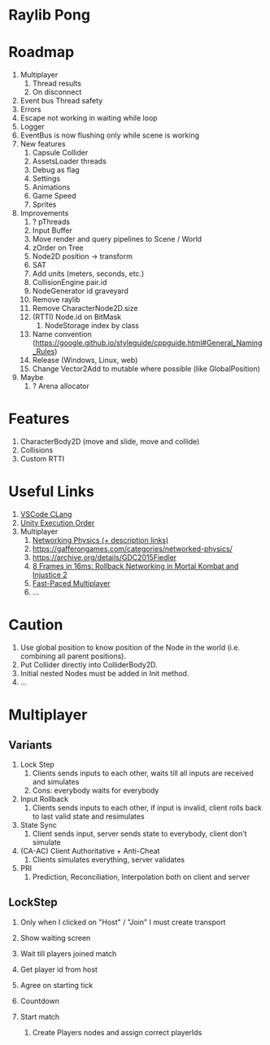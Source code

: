 # Raylib Pong

# Roadmap

1. Multiplayer
    1. Thread results
    1. On disconnect
1. Event bus Thread safety
1. Errors
1. Escape not working in waiting while loop
1. Logger
1. EventBus is now flushing only while scene is working
1. New features
    1. Capsule Collider
    1. AssetsLoader threads
    1. Debug as flag
    1. Settings
    1. Animations
    1. Game Speed
    1. Sprites
1. Improvements
    1. ? pThreads
    1. Input Buffer
    1. Move render and query pipelines to Scene / World
    1. zOrder on Tree
    1. Node2D position -> transform
    1. SAT
    1. Add units (meters, seconds, etc.)
    1. CollisionEngine pair.id
    1. NodeGenerator id graveyard
    1. Remove raylib
    1. Remove CharacterNode2D.size
    1. (RTTI) Node.id on BitMask
        1. NodeStorage index by class
    1. Name convention (https://google.github.io/styleguide/cppguide.html#General_Naming_Rules)
    1. Release (Windows, Linux, web)
    1. Change Vector2Add to mutable where possible (like GlobalPosition)
1. Maybe
    1. ? Arena allocator

# Features

1. CharacterBody2D (move and slide, move and collide)
1. Collisions
1. Custom RTTI

# Useful Links

1. [VSCode CLang](https://code.visualstudio.com/docs/cpp/config-clang-mac)
1. [Unity Execution Order](https://docs.unity3d.com/Manual/ExecutionOrder.html)
1. Multiplayer
    1. [Networking Physics (+ description links)](https://www.youtube.com/watch?v=9OjIDko1uzc)
    1. https://gafferongames.com/categories/networked-physics/
    1. https://archive.org/details/GDC2015Fiedler
    1. [8 Frames in 16ms: Rollback Networking in Mortal Kombat and Injustice 2](https://www.youtube.com/watch?v=7jb0FOcImdg)
    1. [Fast-Paced Multiplayer](https://www.gabrielgambetta.com/client-server-game-architecture.html)
    1. ...

# Caution

1. Use global position to know position of the Node in the world (i.e. combining all parent positions).
1. Put Collider directly into ColliderBody2D.
1. Initial nested Nodes must be added in Init method.
1. ...

# Multiplayer

## Variants

1. Lock Step
    1. Clients sends inputs to each other, waits till all inputs are received and simulates
    1. Cons: everybody waits for everybody
1. Input Rollback
    1. Clients sends inputs to each other, if input is invalid, client rolls back to last valid state and resimulates
1. State Sync
    1. Client sends input, server sends state to everybody, client don't simulate
1. (CA-AC) Client Authoritative + Anti-Cheat
    1. Clients simulates everything, server validates
1. PRI
    1. Prediction, Reconciliation, Interpolation both on client and server

## LockStep


1. Only when I clicked on "Host" / "Join" I must create transport

1. Show waiting screen
1. Wait till players joined match
1. Get player id from host
1. Agree on starting tick
1. Countdown
1. Start match
    1. Create Players nodes and assign correct playerIds


<!-- 1. Network thread call LockStepManager.OnMessage()
1. LockStepManager.OnMessage() push into the players buffer
1. ...
1. In the end of the match players must agree on the result -->